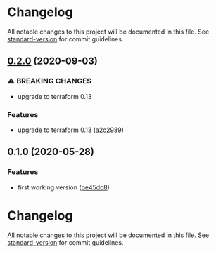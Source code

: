 # Changelog

All notable changes to this project will be documented in this file. See [standard-version](https://github.com/conventional-changelog/standard-version) for commit guidelines.

## [0.2.0](https://gitlab.com/guardianproject-ops/terraform-aws-ses-cloudflare/compare/0.1.0...0.2.0) (2020-09-03)


### ⚠ BREAKING CHANGES

* upgrade to terraform 0.13

### Features

* upgrade to terraform 0.13 ([a2c2989](https://gitlab.com/guardianproject-ops/terraform-aws-ses-cloudflare/commit/a2c2989d86c663dc536f192f34d916ea83e94b30))

## 0.1.0 (2020-05-28)


### Features

* first working version ([be45dc8](https://gitlab.com/guardianproject-ops/terraform-aws-ses-cloudflare/commit/be45dc8cdb8c9d1196c15e4a030f567e897c3d96))

# Changelog

All notable changes to this project will be documented in this file. See [standard-version](https://github.com/conventional-changelog/standard-version) for commit guidelines.
